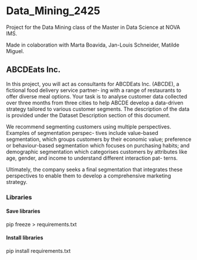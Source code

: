 # Data_Mining_2425
Project for the Data Mining class of the Master in Data Science at NOVA IMS. <br>

Made in colaboration with Marta Boavida, Jan-Louis Schneider, Matilde Miguel. <br>

## ABCDEats Inc.

In this project, you will act as consultants for ABCDEats Inc. (ABCDE), a fictional food delivery service partner- ing with a range of restaurants to offer diverse meal options. Your task is to analyse customer data collected over three months from three cities to help ABCDE develop a data-driven strategy tailored to various customer segments. The description of the data is provided under the Dataset Description section of this document. <br>

We recommend segmenting customers using multiple perspectives. Examples of segmentation perspec- tives include value-based segmentation, which groups customers by their economic value; preference or behaviour-based segmentation which focuses on purchasing habits; and demographic segmentation which categorises customers by attributes like age, gender, and income to understand different interaction pat- terns. <br>

Ultimately, the company seeks a final segmentation that integrates these perspectives to enable them to develop a comprehensive marketing strategy.

### Libraries

#### Save libraries
pip freeze > requirements.txt
#### Install libraries
pip install requirements.txt